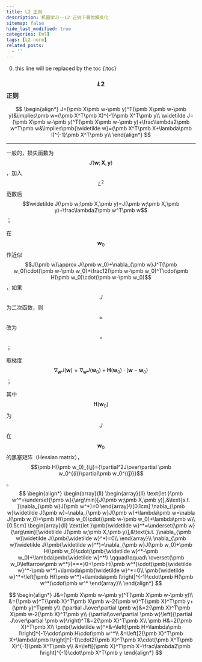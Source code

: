 ```yaml
---
title: L2 正则
description: 机器学习--L2 正则下最优解变化
sitemap: false
hide_last_modified: true
categories: [ml]
tags: [L2-norm]
related_posts:
  - ''
---
```


0. this line will be replaced by the toc
{:toc}

### $$L2$$ 正则

$$
\begin{align*}
J=(\pmb X\pmb w-\pmb y)^T(\pmb X\pmb w-\pmb y)&\implies\pmb w=(\pmb X^T\pmb X)^{-1}\pmb X^T\pmb y\\
\widetilde J=(\pmb X\pmb w-\pmb y)^T(\pmb X\pmb w-\pmb y)+\frac\lambda2\pmb w^T\pmb w&\implies\pmb{\widetilde w}=(\pmb X^T\pmb X+\lambda\pmb I)^{-1}\pmb X^T\pmb y\\
\end{align*}
$$

---

一般的，损失函数为 $$J(\pmb w;\pmb X,\pmb y)$$，加入 $$L^2$$ 范数后 $$\widetilde J(\pmb w;\pmb X,\pmb y)=J(\pmb w;\pmb X,\pmb y)+\frac\lambda2\pmb w^T\pmb w$$；

在 $$\pmb w_0$$ 作近似 $$J(\pmb w)\approx J(\pmb w_0)+\nabla_{\pmb w}J^T(\pmb w_0)\cdot(\pmb w-\pmb w_0)+\frac12(\pmb w-\pmb w_0)^T\cdot\pmb H(\pmb w_0)\cdot(\pmb w-\pmb w_0)$$ ，如果 $$J$$ 为二次函数，则 $$\approx$$ 改为 $$=$$；

取梯度 $$\nabla_{\pmb w} J(\pmb w)=\nabla_{\pmb w}J(\pmb w_0)+\pmb H(\pmb w_0)\cdot(\pmb w-\pmb w_0)$$；

其中 $$\pmb H(\pmb w_0)$$ 为 $$J$$ 在 $$\pmb w_0$$ 的黑塞矩阵（Hessian matrix），$$\pmb H(\pmb w_0)_{i,j}={\partial^2J\over\partial \pmb w_0^{(i)}\partial\pmb w_0^{(j)}}$$。
$$
\begin{align*}
\begin{array}{ll}
\begin{array}{ll}
\text{let }\pmb w^*=\underset{\pmb w}{\arg\min}[J(\pmb w;\pmb X,\pmb y)],&\text{s.t. }\nabla_{\pmb w}J(\pmb w^*)=0
\end{array}\\[0.1cm]
\nabla_{\pmb w}\widetilde J(\pmb w)=\nabla_{\pmb w}J(\pmb w)+\lambda\pmb w=\nabla J(\pmb w_0)+\pmb H(\pmb w_0)\cdot(\pmb w-\pmb w_0)+\lambda\pmb w\\[0.5cm]
\begin{array}{ll}
\text{let }\pmb{\widetilde w}^*=\underset{\pmb w}{\arg\min}[\widetilde J(\pmb w;\pmb X,\pmb y)],&\text{s.t. }\nabla_{\pmb w}\widetilde J(\pmb{\widetilde w}^*)=0\\
\end{array}\\
\nabla_{\pmb w}\widetilde J(\pmb{\widetilde w}^*)=\nabla_{\pmb w}J(\pmb w_0)+\pmb H(\pmb w_0)\cdot(\pmb{\widetilde w}^*-\pmb w_0)+\lambda\pmb{\widetilde w}^*\\
\qquad\qquad\ \overset{\pmb w_0\leftarrow\pmb w^*}{===}0+\pmb H(\pmb w^*)\cdot(\pmb{\widetilde w}^*-\pmb w^*)+\lambda\pmb{\widetilde w}^*=0\\
\pmb{\widetilde w}^*=\left[\pmb H(\pmb w^*)+\lambda\pmb I\right]^{-1}\cdot\pmb H(\pmb w^*)\cdot\pmb w^*
\end{array}\\
\end{align*}
$$

$$
\begin{align*}
J&=(\pmb X\pmb w-\pmb y)^T(\pmb X\pmb w-\pmb y)\\
&={\pmb w}^T{\pmb X}^T\pmb X\pmb w-2{\pmb w}^T{\pmb X}^T\pmb y+{\pmb y}^T\pmb y\\
{\partial J\over\partial \pmb w}&=2{\pmb X}^T\pmb X\pmb w-2{\pmb X}^T\pmb y\\
{\partial\over\partial \pmb w}\left({\partial J\over\partial \pmb w}\right)^T&=2{\pmb X}^T\pmb X\\
\pmb H&=2{\pmb X}^T\pmb X\\
\pmb{\widetilde w}^*&=\left[\pmb H+\lambda\pmb I\right]^{-1}\cdot\pmb H\cdot\pmb w^*\\
&=\left[2{\pmb X}^T\pmb X+\lambda\pmb I\right]^{-1}\cdot2{\pmb X}^T\pmb X\cdot(\pmb X^T\pmb X)^{-1}\pmb X^T\pmb y\\
&=\left[{\pmb X}^T\pmb X+\frac\lambda2\pmb I\right]^{-1}\cdot\pmb X^T\pmb y
\end{align*}
$$

